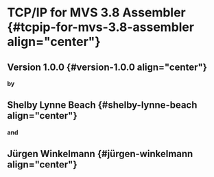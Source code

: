 TCP/IP for MVS 3.8 Assembler {#tcpip-for-mvs-3.8-assembler align="center"}
============================

Version 1.0.0 {#version-1.0.0 align="center"}
-------------

**by**

Shelby Lynne Beach {#shelby-lynne-beach align="center"}
------------------

**and**

Jürgen Winkelmann {#jürgen-winkelmann align="center"}
-----------------
